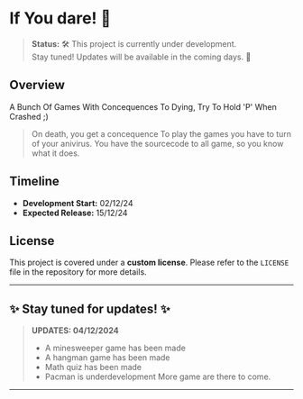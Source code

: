 # If You dare! 🚀

> **Status:** 🛠️ This project is currently under development.  
> Stay tuned! Updates will be available in the coming days. 🎉

## Overview  
A Bunch Of Games With Concequences To Dying, Try To Hold 'P' When Crashed ;)
> On death, you get a concequence
> To play the games you have to turn of your anivirus.
> You have the sourcecode to all game, so you know what it does.

## Timeline  
- **Development Start:** 02/12/24  
- **Expected Release:** 15/12/24

## License  
This project is covered under a **custom license**. Please refer to the `LICENSE` file in the repository for more details.

---

✨ Stay tuned for updates! ✨
---
> **UPDATES: 04/12/2024**
> - A minesweeper game has been made
> - A hangman game has been made
> - Math quiz has been made
> - Pacman is underdevelopment
More game are there to come.
---
